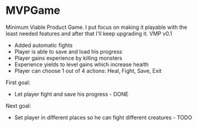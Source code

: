 # MVPGame
Minimum Viable Product Game. I put focus on making it playable with the least needed features and after that I'll keep upgrading it.
VMP v0.1
- Added automatic fights
- Player is able to save and load his progress
- Player gains experience by killing monsters
- Experience yields to level gains which increase health
- Player can choose 1 out of 4 actions: Heal, Fight, Save, Exit



First goal:
- Let player fight and save his progress - DONE

Next goal:
- Set player in different places so he can fight different creatures - TODO
